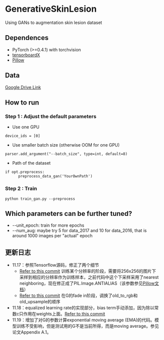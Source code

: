 # GenerativeSkinLesion
Using GANs to augmentation skin lesion dataset

## Dependences  
* PyTorch (>=0.4.1) with torchvision  
* [tensorboardX](https://github.com/lanpa/tensorboardX)  
* [Pillow](https://github.com/python-pillow/Pillow)  

## Data  
[Google Drive Link](https://drive.google.com/drive/folders/1lndmIp75e1uo2cmsdV15yYDMhWRXeCUc?usp=sharing)  

## How to run  

### Step 1 : Adjust the default parameters  

* Use one GPU    
```
device_ids = [0]
```  

* Use smaller batch size (otherwise OOM for one GPU)  
```
parser.add_argument("--batch_size", type=int, default=8)
```  

* Path of the dataset   
```
if opt.preprocess:
      preprocess_data_gan('YourOwnPath')
```  

### Step 2 : Train   

```
python train_gan.py --preprocess
```  

## Which parameters can be further tuned?

* --unit_epoch: train for more epochs
* --num_aug: maybe try 5 for data_2017 and 10 for data_2016, that is around 1000 images per "actual" epoch

## 更新日志
* 11.17：参照Tensorflow源码，修正了两个细节    
    * [Refer to this commit](https://github.com/SaoYan/GenerativeSkinLesion/commit/9747160c1424b8c5a45aed2fef856c7bf46aadc1?diff=unified) 训练某个分辨率的阶段，需要将256x256的图片下采样到相应的分辨率作为训练样本，之前代码中这个下采样采用了nearest neighboring，现在修正成了PIL.Image.ANTIALIAS（该参数参见[Pillow文档](https://pillow.readthedocs.io/en/3.0.0/reference/Image.html#PIL.Image.Image.resize)）    
    * [Refer to this commit](https://github.com/SaoYan/GenerativeSkinLesion/commit/d9ad43bb83ec800a539849ccd894545d086f2a16) 在G的fade in阶段，调换了old_to_rgb和old_upsample的顺序
* 11.18：equalized learning rate的实现部分，bias term手动添加，因为除以常数c只作用在weights上面。[Refer to this commit](https://github.com/SaoYan/GenerativeSkinLesion/commit/2e2e45ea5045e7aeaa77c1a2fa5f90f3506f6549)  
* 11.19：增加了对G的参数计算exponential moving average (EMA)的代码。模型训练不受影响，但是测试用的G不是当前所得，而是moving average。参见论文Appendix A.1。

